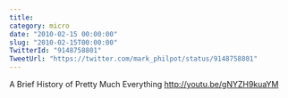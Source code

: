 ```yaml
---
title: 
category: micro
date: "2010-02-15 00:00:00"
slug: "2010-02-15T00:00:00"
TwitterId: "9148758801"
TweetUrl: "https://twitter.com/mark_philpot/status/9148758801"
---
```


A Brief History of Pretty Much Everything http://youtu.be/gNYZH9kuaYM
